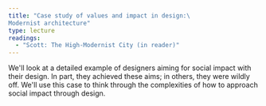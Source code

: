 ```yaml
---
title: "Case study of values and impact in design:\ 
Modernist architecture"
type: lecture
readings:
  - "Scott: The High-Modernist City (in reader)"
---
```

We'll look at a detailed example of designers aiming for social impact with their design. In part, they achieved these aims; in others, they were wildly off. We'll use this case to think through the complexities of how to approach social impact through design.
